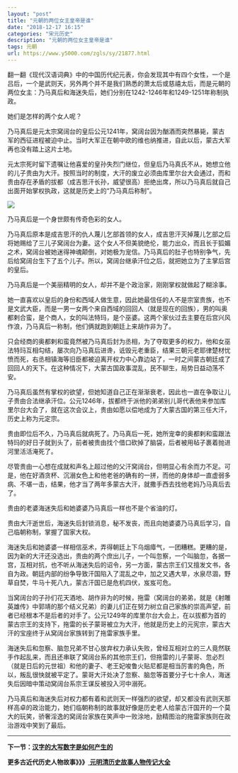 ```yaml
---
layout: "post"
title: "元朝的两位女主皇帝是谁"
date: "2018-12-17 16:15"
categories: "宋元历史"
description: "元朝的两位女主皇帝是谁"
tags: 元朝
url: https://www.y5000.com/zgls/sy/21877.html
---
```






翻一翻《现代汉语词典》中的中国历代纪元表，你会发现其中有四个女性，一个是吕后，一个是武则天，另外两个并不是我们熟悉的萧太后或慈禧太后，而是元朝的两位女主：乃马真后和海迷失后，她们分别在1242-1246年和1249-1251年称制执政。

她们是怎样的两个女人呢？

乃马真后是元太宗窝阔台的皇后公元1241年，窝阔台因为酗酒而突然暴毙，蒙古军的西征进程被迫中止。当时大军正在朝中欧的维也纳推进，自此以后，蒙古大军再也没有踏上这片土地。

元太宗死时留下遗嘱让他喜爱的皇孙失烈门继位，但皇后乃马真氏不从，她想立他的儿子贵由为大汗。按照当时的制度，大汗的废立必须由库里尔台大会通过，而和贵由存在矛盾的拔都（成吉思汗长孙，威望很高）拒绝出席，所以乃马真后就自己出面开始掌权执政，这就是历史上的“乃马真后称制”。

![](https://img.y5000.com/uploads/allimg/170525/8-1F525132405228.jpg)

乃马真后是一个身世颇有传奇色彩的女人。

乃马真后原本是成吉思汗的仇人蔑儿乞部首领的女人，成吉思汗灭掉蔑儿乞部之后将她赐给了三儿子窝阔台为妻。这个女人不但美貌绝伦，能力出众，而且长于狐媚之术，窝阔台被她迷得神魂颠倒，对她极为宠信。乃马真后的肚子也特别争气，先后给窝阔台生下了五个儿子。所以，窝阔台继承汗位之后，就把她立为了主掌后宫的皇后。

乃马真后是一个美丽精明的女人，却并不是个政治家，刚刚掌权就做起了糊涂事。

她一直喜欢以皇后的身份和西域人做生意，因此她最信任的人不是宗室贵族，也不是文武大臣，而是一男一女两个来自西域的回回人（就是现在的回族），男的叫奥都剌合蛮，是个商人，女的叫法特玛，是个巫婆。这两个家伙过去主要在后宫兴风作浪，乃马真后一称制，他们俩就跑到朝廷上来胡作非为了。

只会经商的奥都剌和蛮竟然被乃马真后封为丞相，为了夺取更多的权力，他和女巫法特玛互相勾结，屡次向乃马真后进谗，诋毁元老重臣，结果三朝元老耶律楚材忧愤而死，右丞相镇海等旧臣都被迫离开权力中心靠边站了，一时之间蒙古朝廷成了回回人的天下。在这种情况下，大蒙古国政事混乱，民不聊生，局势日益动荡不安。

乃马真后虽然有掌权的欲望，但她知道自己正在渐渐衰老，因此也一直在争取让儿子贵由合法继承汗位。公元1246年，拔都终于派他的弟弟别儿哥代表他来参加库里尔台大会了，就在这次会议上，贵由如愿以偿地成为了大蒙古国的第三任大汗，历史上称为元定宗。

贵由即位后不久，乃马真后就病死了。乃马真后一死，她所宠幸的奥都剌和蛮跟法特玛的好日子就到头了，前者被贵由找个借口砍掉了脑袋，后者被用毡子裹着抛进河里活活淹死了。

尽管贵由一心想在成就和声名上超过他的父汗窝阔台，但明显心有余而力不足。可是，他在好酒贪杯、沉溺女色上和他老爸的确有的一拼，而他的身体却一直虚弱多病、不堪一击，结果，他才当了两年多蒙古大汗，就撒手西去找他老妈乃马真后去了。

贵由的老婆海迷失后和她婆婆乃马真后一样也不是个省油的灯。

贵由大汗逝世后，海迷失后封锁消息，秘不发丧，而且向她婆婆乃马真后学习，自己临朝称制，掌握了国家大权。

海迷失后和她婆婆一样相信巫术，弄得朝廷上下乌烟瘴气，一团糟糕。更糟的是，因为新的大汗还没选出，贵由的两个庶出儿子，一个叫忽察，一个叫脑忽，各据一宫，互相对抗，也不听从海迷失后的诏令，另一方面，蒙古宗王们又擅发文书，各自为政。朝廷内部的纷争导致汗国陷入了混乱之中，加之又遇大旱，水泉尽涸，野草自焚，牛马十死八九，蒙古汗国已是危机四伏，岌岌可危。

当窝阔台的子孙们花天酒地、胡作非为的时候，拖雷（窝阔台的弟弟，就是《射雕英雄传》中郭靖的那个结义兄弟）的妻儿们正在努力树立自己家族的崇高声望，前者已经根本不是后者的对手了。公元1249年的库里尔台大会上，在以拔都为首的蒙古宗王的支持下，拖雷的长子蒙哥被立为大汗，他就是历史上的元宪宗，蒙古大汗的宝座终于从窝阔台家族转到了拖雷家族手里。

海迷失后和忽察、脑忽兄弟不甘心放弃权力承认失败，曾经互相对立的三人竟然联手作起乱来，而且还串联了窝阔台系的其他宗王们，但拖雷的儿子蒙哥、忽必烈（就是日后的元世祖）和他的妻子、老王妃唆鲁火贴尼都是相当厉害的角色，所以，叛乱很快就被平定了。蒙哥大汗处决了忽察、脑忽等首要分子七十余人，海迷失后因暗中策动窝阔台系宗王谋反被投入河中溺死。

乃马真后和海迷失后对权力都有着和武则天一样强烈的欲望，却又都没有武则天那样高卓的政治能力，她们临朝称制的故事就好像是历史老人给蒙古汗国开的一个莫大的玩笑，骄奢淫逸的窝阔台家族在笑声中一败涂地，励精图治的拖雷家族则在政治游戏中笑到了最后。

* * *

**下一节：[汉字的大写数字是如何产生的](https://www.y5000.com/zgls/sy/21879.html)**

**更多古近代历史人物故事》》》**[
**元明清历史故事人物传记大全**](https://www.y5000.com/zgls/mq/21889.html)
